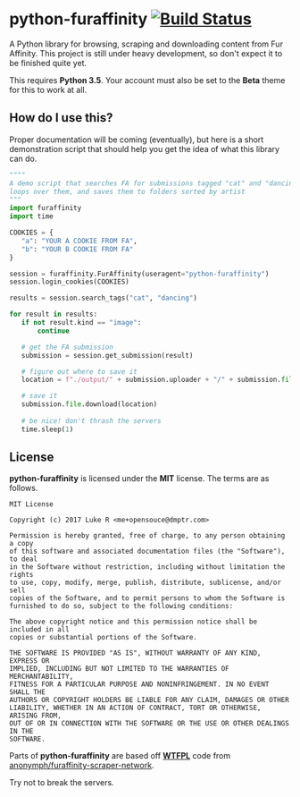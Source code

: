 python-furaffinity [![Build Status](https://travis-ci.org/dmptrluke/python-furaffinity.svg?branch=master)](https://travis-ci.org/dmptrluke/python-furaffinity)
==================
A Python library for browsing, scraping and downloading content from Fur Affinity.
This project is still under heavy development, so don't expect it to be finished quite yet.

This requires **Python 3.5**. Your account must also be set to the **Beta** theme for this to work at all.

## How do I use this?
Proper documentation will be coming (eventually), but here is  a short demonstration script 
that should help you get the idea of what this library can do.
 
 ```python
""""
A demo script that searches FA for submissions tagged "cat" and "dancing",
 loops over them, and saves them to folders sorted by artist
"""
import furaffinity
import time

COOKIES = {
    "a": "YOUR A COOKIE FROM FA",
    "b": "YOUR B COOKIE FROM FA"
}

session = furaffinity.FurAffinity(useragent="python-furaffinity")
session.login_cookies(COOKIES)

results = session.search_tags("cat", "dancing")

for result in results:
    if not result.kind == "image":
        continue

    # get the FA submission
    submission = session.get_submission(result)

    # figure out where to save it
    location = f"./output/" + submission.uploader + "/" + submission.file.filename

    # save it
    submission.file.download(location)
    
    # be nice! don't thrash the servers
    time.sleep(1)
```

## License
**python-furaffinity** is licensed under the **MIT** license. The terms are as follows.

```
MIT License

Copyright (c) 2017 Luke R <me+opensouce@dmptr.com>

Permission is hereby granted, free of charge, to any person obtaining a copy
of this software and associated documentation files (the "Software"), to deal
in the Software without restriction, including without limitation the rights
to use, copy, modify, merge, publish, distribute, sublicense, and/or sell
copies of the Software, and to permit persons to whom the Software is
furnished to do so, subject to the following conditions:

The above copyright notice and this permission notice shall be included in all
copies or substantial portions of the Software.

THE SOFTWARE IS PROVIDED "AS IS", WITHOUT WARRANTY OF ANY KIND, EXPRESS OR
IMPLIED, INCLUDING BUT NOT LIMITED TO THE WARRANTIES OF MERCHANTABILITY,
FITNESS FOR A PARTICULAR PURPOSE AND NONINFRINGEMENT. IN NO EVENT SHALL THE
AUTHORS OR COPYRIGHT HOLDERS BE LIABLE FOR ANY CLAIM, DAMAGES OR OTHER
LIABILITY, WHETHER IN AN ACTION OF CONTRACT, TORT OR OTHERWISE, ARISING FROM,
OUT OF OR IN CONNECTION WITH THE SOFTWARE OR THE USE OR OTHER DEALINGS IN THE
SOFTWARE.
```

Parts of **python-furaffinity** are based off **[WTFPL](http://www.wtfpl.net/about/)** code from 
[anonymph/furaffinity-scraper-network](https://bitbucket.org/anonymph/furaffinity-scraper-network). 

Try not to break the servers.


